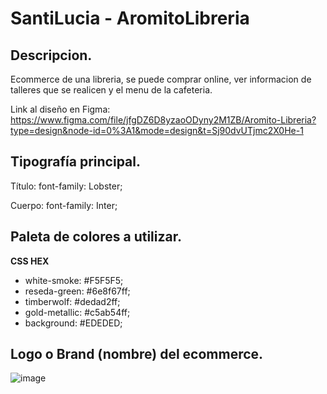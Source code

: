 # SantiLucia - AromitoLibreria

## Descripcion.
Ecommerce de una libreria, se puede comprar online, ver informacion de talleres que se realicen y el menu de la cafeteria.

Link al diseño en Figma: https://www.figma.com/file/jfgDZ6D8yzaoODyny2M1ZB/Aromito-Libreria?type=design&node-id=0%3A1&mode=design&t=Sj90dvUTjmc2X0He-1

## Tipografía principal.

Título:
font-family: Lobster;

Cuerpo:
font-family: Inter;

## Paleta de colores a utilizar.

**CSS HEX**

- white-smoke: #F5F5F5;
- reseda-green: #6e8f67ff;
- timberwolf: #dedad2ff;
- gold-metallic: #c5ab54ff;
- background: #EDEDED;

## Logo o Brand (nombre) del ecommerce.

![image](https://github.com/Luciafsanti/SantiLucia-AromitoLibreria/assets/144744219/ad1e141d-1359-45cb-aa8c-cdb0a97e8fd5)
